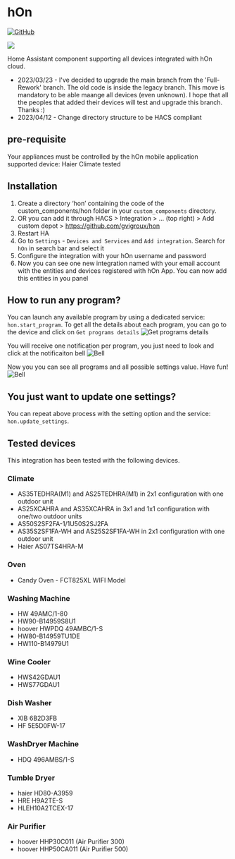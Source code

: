 # hOn
[![GitHub](https://img.shields.io/github/license/gvigroux/hon?color=green)](https://github.com/gvigroux/hon/blob/main/LICENSE)

<a href="https://www.buymeacoffee.com/gvigroux"><img src="https://img.buymeacoffee.com/button-api/?text=Buy me a coffee&emoji=&slug=gvigroux&button_colour=5F7FFF&font_colour=ffffff&font_family=Cookie&outline_colour=000000&coffee_colour=FFDD00" /></a>

Home Assistant component supporting all devices integrated with hOn cloud.
- 2023/03/23 - I've decided to upgrade the main branch from the 'Full-Rework' branch. The old code is inside the legacy branch.
This move is mandatory to be able maange all devices (even unknown).
I hope that all the peoples that added their devices will test and upgrade this branch. Thanks :)
- 2023/04/12 - Change directory structure to be HACS compliant

## pre-requisite
Your appliances must be controlled by the hOn mobile application
supported device: Haier Climate tested

## Installation

1. Create a directory ‘hon’ containing the code of the custom_components/hon folder in your `custom_components` directory. 
2. OR you can add it through HACS > Integration > ... (top right) > Add custom depot > https://github.com/gvigroux/hon
3. Restart HA
4. Go to `Settings` - `Devices and Services` and `Add integration`. Search for `hOn` in search bar and select it
5. Configure the integration with your hOn username and password
6. Now you can see one new integration named with your email account with the entities and devices registered with hOn App. You can now add this entities in you panel

## How to run any program?

You can launch any available program by using a dedicated service: `hon.start_program`.
To get all the details about each program, you can go to the device and click on `Get programs details`
![Get programs details](/images/device.jpg)

You will receive one notification per program, you just need to look and click at the notificaiton bell ![Bell](/images/bell.jpg)

Now you you can see all programs and all possible settings value. Have fun!
![Bell](/images/notification.jpg)

## You just want to update one settings?

You can repeat above process with the setting option and the service: `hon.update_settings`.

## Tested devices
This integration has been tested with the following devices.

### Climate
- AS35TEDHRA(M1) and AS25TEDHRA(M1) in 2x1 configuration with one outdoor unit
- AS25XCAHRA and AS35XCAHRA in 3x1 and 1x1 configuration with one/two outdoor units
- AS50S2SF2FA-1/1U50S2SJ2FA
- AS35S2SF1FA-WH and AS25S2SF1FA-WH in 2x1 configuration with one outdoor unit
- Haier AS07TS4HRA-M

### Oven
- Candy Oven - FCT825XL WIFI Model

### Washing Machine
- HW 49AMC/1-80
- HW90-B14959S8U1
- hoover HWPDQ 49AMBC/1-S
- HW80-B14959TU1DE
- HW110-B14979U1

### Wine Cooler
- HWS42GDAU1
- HWS77GDAU1

### Dish Washer
- XIB 6B2D3FB
- HF 5E5D0FW-17

### WashDryer Machine
- HDQ 496AMBS/1-S

### Tumble Dryer
- haier HD80-A3959
- HRE H9A2TE-S
- HLEH10A2TCEX-17

### Air Purifier
- hoover HHP30C011 (Air Purifier 300)
- hoover HHP50CA011 (Air Purifier 500)
